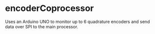 # encoderCoprocessor
Uses an Arduino UNO to monitor up to 6 quadrature encoders and send data over SPI to the main processor.

